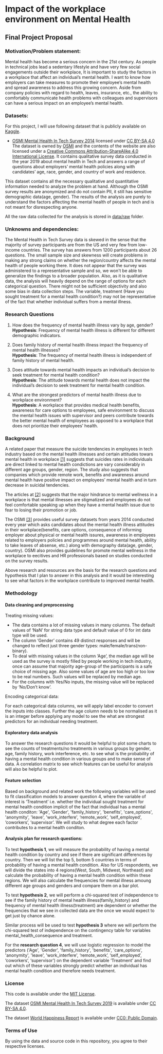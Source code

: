 # Impact of the workplace environment on Mental Health

## Final Project Proposal

### Motivation/Problem statement:
Mental health has become a serious concern in the 21st century. As people in technical jobs lead a sedentary lifestyle and have very few social engagements outside their workplace, It is important to study the factors in a workplace that affect an individual’s mental health. I want to know how employers can take measures to promote their employee’s mental health and spread awareness to address this growing concern. Aside from company policies with regard to health, leaves, insurance, etc., the ability to comfortably communicate health problems with colleagues and supervisors can have a serious impact on an employee’s mental health.  

### Datasets:
For this project, I will use following dataset that is publicly available on [Kaggle](https://www.kaggle.com/).
- [OSMI Mental Health In Tech Survey 2014](https://www.kaggle.com/osmi/mental-health-in-tech-survey) licensed under [CC BY-SA 4.0](https://creativecommons.org/licenses/by-sa/4.0/)
The dataset is owned by [OSMI](https://osmihelp.org) and the contents of the website are also licensed under a [Creative Commons Attribution-ShareAlike 4.0 International License](https://creativecommons.org/licenses/by-sa/4.0/). It contains qualitative survey data conducted in the year 2019 about mental health in Tech and answers a range of questions about employers’ mental health policies along with candidates’ age, race, gender, and country of work and residence. 

This dataset contains all the necessary qualitative and quantitative information needed to analyze the problem at hand. Although the OSMI survey results are anonymized and do not contain PII, it still has sensitive demographic data(age, gender). The results of the analysis are purely to understand the factors affecting the mental health of people in tech and is not meant for disrespecting anyone.

All the raw data collected for the analysis is stored in [data/raw](./data/raw) folder.

### Unknowns and dependencies:

The Mental Health in Tech Survey data is skewed in the sense that the majority of survey participants are from the US and very few from low-income countries. The survey has answers from 1200 participants about 26 questions. The small sample size and skewness will create problems in making any strong claims on whether the region/country affects the mental health of people working there. It does not appear that the survey was administered to a representative sample and so, we won't be able to generalize the findings to a broader population. Also, as it is qualitative data, the analysis will heavily depend on the range of options for each categorical question. There might not be sufficient objectivity and also some bias in data collection steps. The variable, treatment (Have you sought treatment for a mental health condition?) may not be representative of the fact that whether individual suffers from a mental illness. 

### Research Questions

1. How does the frequency of mental health illness vary by age, gender?<br>
**Hypothesis**: Frequency of mental health illness is different for different demographic indicators.
 
2. Does family history of mental health illness impact the frequency of mental health illnesses?<br>
**Hypothesis**: The frequency of mental health illness is independent of family history of mental health.
 
3. Does attitude towards mental health impacts an individual’s decision to seek treatment for mental health condition?<br>
**Hypothesis**: The attitude towards mental health does not impact the individual’s decision to seek treatment for mental health condition.
 
4. What are the strongest predictors of mental health illness due to workplace environment? <br>
**Hypothesis**: A workplace that provides medical health benefits, awareness for care options to employees, safe environment to discuss the mental health issues with supervisor and peers contribute towards the better mental health of employees as opposed to a workplace that does not prioritize their employees’ health.

### Background

A related paper that measure the suicide tendencies in employees in tech industry based on the mental health illnesses and certain attitudes towars mental health in workplace [[1]](https://www.sas.com/content/dam/SAS/support/en/sas-global-forum-proceedings/2019/3966-2019.pdf) suggests that suicides rates in indicviduals are direct linked to mental health condictions are vary considerably in different age groups, gender, region. 
The study also suggests that companies which provide remote work, benefits and awareness around mental health have positive impact on employees’ mental health and in turn decrease in suicidal tendencies. 

The articles at [[2]](https://www.infoq.com/articles/mental-health-tech-workplace/) suggests that the major hindrance to mental wellness in a workplace is that mental illnesses are stigmatized and employees do not feel comfortable speaking up when they have a mental health issue due to fear to losing their promotion or job.

The OSMI [[3]](https://osmihelp.org/research) provides useful survey datasets from years 2014 
conducted every year which asks candidates about the mental health illness attitudes in their workplace(benefits, care options, consequence of informing employer about physical or mental health issures, awareness in employees related to employers policies and programmes around mental health, ability to take leaves of absense, etc.) along with demography data(age, gender, country). OSMI also provides guidelines for promote mental wellness in the workplace to eecitives and HR professionals based on studies conducted on the survey results.

Above research and resources are the basis for the research questions and hypothesis that I plan to answer in this analysis and it would be interesting to see what factors in the workplace contribute to improved mental health.  

### Methodology

#### Data cleaning and preprocessing 

Treating missing values:

- The data contains a lot of missing values in many columns. The default values of ‘NaN’ for string data type and default value of 0 for int data type will be used. 
- The column ‘Gender’ contains 49 distinct responses and will be changed to reflect just three gender types: male/female/trans(non-binary).
- To deal with missing values in the column ‘Age’, the median age will be used as the survey is mostly filled by people working in tech industry, once can assume that majority age-group of the participants is a safe choice of missing age. Also some values of age are too high or too low to be real numbers. Such values will be replaced by median age.
- For the columns with Yes/No inputs, the missing value will be replaced by ‘No/Don’t know’.

Encoding categorical data:

For each categorical data columns, we will apply label encoder to convert the inputs into classes. Further the age column needs to be normalised as it is an integer before applying any model to see the what are strongest predictors for an individual needing treatment.

#### Exploratory data analysis
 
To answer the research questions it would be helpful to plot some charts to see the counts of treatments/no treatments in various groups by gender, age, family history, work interference, etc. to see what is the probability of having a mental health condition in various groups and to make sense of data. A correlation matrix to see which features can be useful for analysis will also be helpful to plot. 

#### Feature selection 

Based on background and related work the following variables will be used to fit classification models to answer question 4, where the variable of interest is ‘Treatment’ i.e. whether the individual sought treatment for mental health condition implicit of the fact that individual has a mental health conditon:
'Age', 'Gender', 'family_history', 'benefits', 'care_options', 'anonymity', 'leave', 'work_interfere', ‘remote_work’, ‘self_employed’, ‘coworkers’, ‘supervisor’.
We will study to what degree each factor contributes to a mental health conditon.

#### Analysis plan for research questions:
To test **hypothesis 1**, we will measure the probability of having a mental health condition by country and see if there are significant differences by country. Then we will list the top 5, bottom 5 countries in terms of probability of having a mental health condition.
Also for US respondents, we will divide the states into 4 regions(West, South, Midwest, Northeast) and calculate the probability of having a mental health condition within these regions. 
We will also calculate the frequencies for mental illness amoung different age groups and genders and compare them on a bar plot. 

To test **hypothesis 2**, we will perform a chi-squared test of independence to see if the family history of mental health illness(family_history) and frequency of mental health illness(treatment) are dependent or whether the frequencies that we see in collected data are the once we would expect to get just by chance alone. 

Similar process will be used to test **hypothesis 3** where we will perform the chi-squared test of independence on the contingency table for variables mental_health_consequence and treatment.

For the **research question 4**, we will use logistic regression to model the predictors ('Age', 'Gender', 'family_history', 'benefits', 'care_options', 'anonymity', 'leave', 'work_interfere', ‘remote_work’, ‘self_employed’, ‘coworkers’, ‘supervisor’) on the dependent variable ‘Treatment’ and find out which of these variables strongly predict whether an individual has mental health  condition and therefore needs treatment.


### License
This code is available under the [MIT License](./LICENSE).

The dataset [OSMI Mental Health In Tech Survey 2019](https://www.kaggle.com/osmihelp/osmi-mental-health-in-tech-survey-2019) is available under [CC BY-SA 4.0](https://creativecommons.org/licenses/by-sa/4.0/).

The dataset [World Happiness Report]( https://www.kaggle.com/unsdsn/world-happiness) is available under [CC0: Public Domain](https://creativecommons.org/publicdomain/zero/1.0/).

### Terms of Use
By using the data and source code in this repository, you agree to their respective licenses. 



